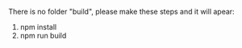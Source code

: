 There is no folder "build", please make these steps and it will apear:
1) npm install
2) npm run build
